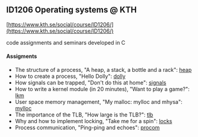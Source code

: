 ## ID1206 Operating systems @ KTH <br/>
[https://www.kth.se/social/course/ID1206/](https://www.kth.se/social/course/ID1206/) <br/>

code assignments and seminars developed in C <br/>

#### Assigments
* The structure of a process, "A heap, a stack, a bottle and a rack": [heap](https://github.com/tillber/kth/tree/master/id1206/heap)
* How to create a process, "Hello Dolly": [dolly](https://github.com/tillber/kth/tree/master/id1206/dolly)
* How signals can be trapped, "Don't do this at home": [signals](https://github.com/tillber/kth/tree/master/id1206/signals)
* How to write a kernel module (in 20 minutes), "Want to play a game?": [lkm](https://github.com/tillber/kth/tree/master/id1206/lkm)
* User space memory management, "My malloc: mylloc and mhysa": [mylloc](https://github.com/tillber/kth/tree/master/id1206/mylloc)
* The importance of the TLB, "How large is the TLB?": [tlb](https://github.com/tillber/kth/tree/master/id1206/tlb)
* Why and how to implement locking, "Take me for a spin": [locks](https://github.com/tillber/kth/tree/master/id1206/locks)
* Process communication, "Ping-ping and echoes": [procom](https://github.com/tillber/kth/tree/master/id1206/procom)
